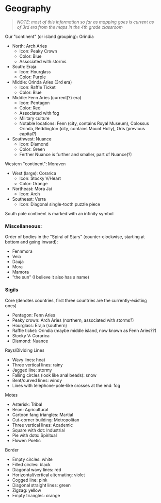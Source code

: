 # Geography

> _NOTE: most of this information so far as mapping goes is current as of 3rd era from the maps in the 4th grade classroom_

Our "continent" (or island grouping): Orindia
- North: Arch Aries
  - Icon: Peaky Crown
  - Color: Blue
  - Associated with storms
- South: Eraja
  - Icon: Hourglass
  - Color: Purple
- Middle: Orinda Aries (3rd era)
  - Icon: Raffle Ticket
  - Color: Blue
- Middle: Fenn Aries (current(?) era)
  - Icon: Pentagon
  - Color: Red
  - Associated with fog
  - Military culture
  - Notable locations: Fenn (city, contains Royal Museum), Colossus Orinda, Reddington (city, contains Mount Holly), Oris (previous capital?)
- Southwest: Nuance
  - Icon: Diamond
  - Color: Green
  - Ferther Nuance is further and smaller, part of Nuance(?)

Western "continent": Moraven
- West (large): Corarica
  - Icon: Stocky V/Heart
  - Color: Orange
- Northeast: Mora Jai
  - Icon: Arch
- Southeast: Verra
  - Icon: Diagonal single-tooth puzzle piece

South pole continent is marked with an infinity symbol

### Miscellaneous:

Order of bodies in the "Spiral of Stars" (counter-clockwise, starting at bottom and going inward):
- Fennmora
- Veia
- Dauja
- Mora
- Mamora
- "the sun" (I believe it also has a name)

### Sigils

Core (denotes countries, first three countries are the currently-existing ones)
- Pentagon: Fenn Aries
- Peaky crown: Arch Aries (northern, associated with storms?)
- Hourglass: Eraja (southern)
- Raffle ticket: Orindia (maybe middle island, now known as Fenn Aries??)
- Stocky V: Corarica
- Diamond: Nuance

Rays/Dividing Lines
- Wavy lines: heat
- Three vertical lines: rainy
- Jagged line: stormy
- Falling circles (look like anal beads): snow
- Bent/curved lines: windy
- Lines with telephone-pole-like crosses at the end: fog

Motes
- Asterisk: Tribal
- Bean: Agricultural
- Cartoon fang triangles: Martial
- Cut-corner building: Metropolitan
- Three vertical lines: Academic
- Square with dot: Industrial
- Pie with dots: Spiritual
- Flower: Poetic

Border
- Empty circles: white
- Filled circles: black
- Diagonal wavy lines: red
- Horizontal/vertical alternating: violet
- Cogged line: pink
- Diagonal straight lines: green
- Zigzag: yellow
- Empty triangles: orange

